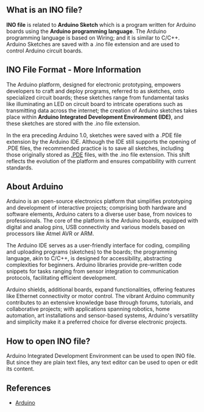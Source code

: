 ## What is an INO file?

**INO file** is related to **Arduino Sketch** which is a program written for Arduino boards using the **Arduino programming language**. The Arduino programming language is based on Wiring; and it is similar to C/C++. Arduino Sketches are saved with a .ino file extension and are used to control Arduino circuit boards.

## INO File Format - More Information

The Arduino platform, designed for electronic prototyping, empowers developers to craft and deploy programs, referred to as sketches, onto specialized circuit boards; these sketches range from fundamental tasks like illuminating an LED on circuit board to intricate operations such as transmitting data across the internet; the creation of Arduino sketches takes place within **Arduino Integrated Development Environment (IDE)**, and these sketches are stored with the .ino file extension.

In the era preceding Arduino 1.0, sketches were saved with a .PDE file extension by the Arduino IDE. Although the IDE still supports the opening of .PDE files, the recommended practice is to save all sketches, including those originally stored as [.PDE](/programming/pde/) files, with the .ino file extension. This shift reflects the evolution of the platform and ensures compatibility with current standards.

## About Arduino

Arduino is an open-source electronics platform that simplifies prototyping and development of interactive projects; comprising both hardware and software elements, Arduino caters to a diverse user base, from novices to professionals. The core of the platform is the Arduino boards, equipped with digital and analog pins, USB connectivity and various models based on processors like Atmel AVR or ARM.

The Arduino IDE serves as a user-friendly interface for coding, compiling and uploading programs (sketches) to the boards; the programming language, akin to C/C++, is designed for accessibility, abstracting complexities for beginners. Arduino libraries provide pre-written code snippets for tasks ranging from sensor integration to communication protocols, facilitating efficient development.

Arduino shields, additional boards, expand functionalities, offering features like Ethernet connectivity or motor control. The vibrant Arduino community contributes to an extensive knowledge base through forums, tutorials, and collaborative projects; with applications spanning robotics, home automation, art installations and sensor-based systems, Arduino's versatility and simplicity make it a preferred choice for diverse electronic projects.

## How to open INO file?

Arduino Integrated Development Environment can be used to open INO file. But since they are plain text files, any text editor can be used to open or edit its content.

## References
* [Arduino](https://en.wikipedia.org/wiki/Arduino)
